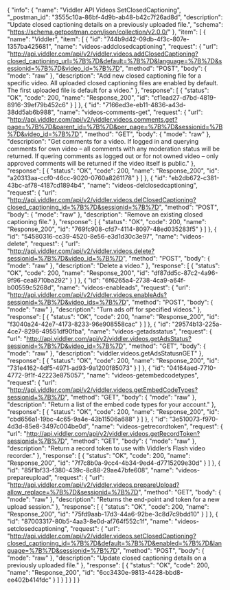 {
  "info": {
    "name": "Viddler  API Videos SetClosedCaptioning",
    "_postman_id": "3555c10a-86bf-4d9b-ab48-b42c7f26ad8d",
    "description": "Update closed captioning details on a previously uploaded file.",
    "schema": "https://schema.getpostman.com/json/collection/v2.0.0/"
  },
  "item": [
    {
      "name": "Viddler",
      "item": [
        {
          "id": "744b9d42-09db-4f3c-807e-1357ba425681",
          "name": "videos-addclosedcaptioning",
          "request": {
            "url": "http://api.viddler.com/api/v2/viddler.videos.addClosedCaptioning?closed_captioning_url=%7B%7D&default=%7B%7D&language=%7B%7D&sessionid=%7B%7D&video_id=%7B%7D",
            "method": "POST",
            "body": {
              "mode": "raw"
            },
            "description": "Add new closed captioning file for a specific video. All uploaded closed captioning files are enabled by default. The first uploaded file is default for a video."
          },
          "response": [
            {
              "status": "OK",
              "code": 200,
              "name": "Response_200",
              "id": "cf1ead27-d7bd-4819-8916-39ef79b452c6"
            }
          ]
        },
        {
          "id": "7166ed3e-eb11-4836-a43d-38dd5ab6b988",
          "name": "videos-comments-get",
          "request": {
            "url": "http://api.viddler.com/api/v2/viddler.videos.comments.get?page=%7B%7D&parent_id=%7B%7D&per_page=%7B%7D&sessionid=%7B%7D&video_id=%7B%7D",
            "method": "GET",
            "body": {
              "mode": "raw"
            },
            "description": "Get comments for a video. If logged in and querying comments for own video &#8211; all comments with any moderation status will be returned. If quering comments as logged out or for not owned video &#8211; only approved comments will be returned if the video itself is public."
          },
          "response": [
            {
              "status": "OK",
              "code": 200,
              "name": "Response_200",
              "id": "a20313aa-ccf0-46cc-9020-0760a8261178"
            }
          ]
        },
        {
          "id": "eb2db672-c381-43bc-af78-4187cd1894b4",
          "name": "videos-delclosedcaptioning",
          "request": {
            "url": "http://api.viddler.com/api/v2/viddler.videos.delClosedCaptioning?closed_captioning_id=%7B%7D&sessionid=%7B%7D",
            "method": "POST",
            "body": {
              "mode": "raw"
            },
            "description": "Remove an existing closed captioning file."
          },
          "response": [
            {
              "status": "OK",
              "code": 200,
              "name": "Response_200",
              "id": "769fc908-cfd7-4114-8097-48ed035283f5"
            }
          ]
        },
        {
          "id": "54580316-cc39-4520-8e56-e3d1d30c3e97",
          "name": "videos-delete",
          "request": {
            "url": "http://api.viddler.com/api/v2/viddler.videos.delete?sessionid=%7B%7D&video_id=%7B%7D",
            "method": "POST",
            "body": {
              "mode": "raw"
            },
            "description": "Delete a video."
          },
          "response": [
            {
              "status": "OK",
              "code": 200,
              "name": "Response_200",
              "id": "df87dd5c-87c2-4a96-9f96-cea8710ba292"
            }
          ]
        },
        {
          "id": "6f6265a4-2738-4ca9-a64f-b00559c5268d",
          "name": "videos-enableads",
          "request": {
            "url": "http://api.viddler.com/api/v2/viddler.videos.enableAds?sessionid=%7B%7D&video_ids=%7B%7D",
            "method": "POST",
            "body": {
              "mode": "raw"
            },
            "description": "Turn ads off for specified videos."
          },
          "response": [
            {
              "status": "OK",
              "code": 200,
              "name": "Response_200",
              "id": "f3040a24-42e7-4173-8233-96e908558cac"
            }
          ]
        },
        {
          "id": "29574b13-225a-4ce7-8296-49551df90fba",
          "name": "videos-getadsstatus",
          "request": {
            "url": "http://api.viddler.com/api/v2/viddler.videos.getAdsStatus?sessionid=%7B%7D&video_id=%7B%7D",
            "method": "GET",
            "body": {
              "mode": "raw"
            },
            "description": "viddler.videos.getAdsStatusnGET"
          },
          "response": [
            {
              "status": "OK",
              "code": 200,
              "name": "Response_200",
              "id": "731e4162-4df5-4971-ad93-9a1200f85073"
            }
          ]
        },
        {
          "id": "04164aed-7710-4772-9f1f-42223e875057",
          "name": "videos-getembedcodetypes",
          "request": {
            "url": "http://api.viddler.com/api/v2/viddler.videos.getEmbedCodeTypes?sessionid=%7B%7D",
            "method": "GET",
            "body": {
              "mode": "raw"
            },
            "description": "Return a list of the embed code types for your account."
          },
          "response": [
            {
              "status": "OK",
              "code": 200,
              "name": "Response_200",
              "id": "cbd656a1-19bc-4c65-9a4e-43b11506a688"
            }
          ]
        },
        {
          "id": "3e510073-f970-4d3d-85e8-3497c004be0d",
          "name": "videos-getrecordtoken",
          "request": {
            "url": "http://api.viddler.com/api/v2/viddler.videos.getRecordToken?sessionid=%7B%7D",
            "method": "GET",
            "body": {
              "mode": "raw"
            },
            "description": "Return a record token to use with Viddler&#8217;s Flash video recorder."
          },
          "response": [
            {
              "status": "OK",
              "code": 200,
              "name": "Response_200",
              "id": "7f7c8b0a-9cc4-4b34-9ed4-d7715209e30d"
            }
          ]
        },
        {
          "id": "85f1bf33-f380-439c-8c88-29ae47bfe608",
          "name": "videos-prepareupload",
          "request": {
            "url": "http://api.viddler.com/api/v2/viddler.videos.prepareUpload?allow_replace=%7B%7D&sessionid=%7B%7D",
            "method": "GET",
            "body": {
              "mode": "raw"
            },
            "description": "Returns the end-point and token for a new upload session."
          },
          "response": [
            {
              "status": "OK",
              "code": 200,
              "name": "Response_200",
              "id": "75fd9aab-17d3-44a6-92be-3c8d7c9bdd10"
            }
          ]
        },
        {
          "id": "87003317-80b5-4aa3-8e0d-af764f552c1f",
          "name": "videos-setclosedcaptioning",
          "request": {
            "url": "http://api.viddler.com/api/v2/viddler.videos.setClosedCaptioning?closed_captioning_id=%7B%7D&default=%7B%7D&enabled=%7B%7D&language=%7B%7D&sessionid=%7B%7D",
            "method": "POST",
            "body": {
              "mode": "raw"
            },
            "description": "Update closed captioning details on a previously uploaded file."
          },
          "response": [
            {
              "status": "OK",
              "code": 200,
              "name": "Response_200",
              "id": "6cc3430e-9813-4428-bbd8-ee402b414fdc"
            }
          ]
        }
      ]
    }
  ]
}